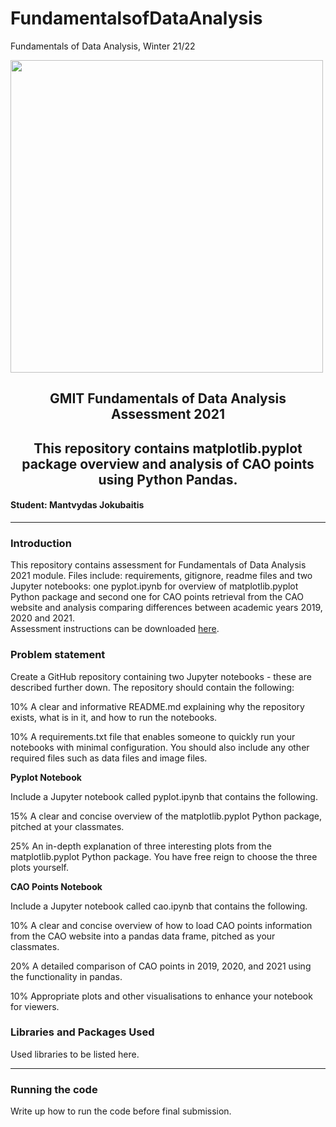 # FundamentalsofDataAnalysis
Fundamentals of Data Analysis, Winter 21/22


<img src="https://matplotlib.org/stable/_images/sphx_glr_logos2_003.png" width="500"/>


<h2 style="text-align: center;">GMIT Fundamentals of Data Analysis Assessment 2021</h2>
<h2 style="text-align: center;">This repository contains matplotlib.pyplot package overview and analysis of CAO points using Python Pandas.</h2>
<h4>Student: Mantvydas Jokubaitis</h4>

___

<h3>Introduction</h3>
<p>This repository contains assessment for Fundamentals of Data Analysis 2021 module. Files include: requirements, gitignore, readme files and two Jupyter notebooks: one pyplot.ipynb for overview of matplotlib.pyplot Python package and second one for CAO points retrieval from the CAO website and analysis comparing differences between academic years 2019, 2020 and 2021. <br>
Assessment instructions can be downloaded <a href="https://github.com/ianmcloughlin/assessment-2122-funddata/raw/main/assessment.pdf">here</a>.</p>

<h3>Problem statement</h3>

<p>Create a GitHub repository containing two Jupyter notebooks - these are described further down. The repository should contain the following:</p>
<p>10% A clear and informative README.md explaining why the repository exists, what is in it, and how to run the notebooks.</p>
<p>10% A requirements.txt file that enables someone to quickly run your notebooks with minimal configuration. You should also include any other required files such as data files and image files.</p>
<p><strong>Pyplot Notebook</strong></p>
<p>Include a Jupyter notebook called pyplot.ipynb that contains the following.</p>
<p>15% A clear and concise overview of the matplotlib.pyplot Python package, pitched at your classmates.</p>
<p>25% An in-depth explanation of three interesting plots from the matplotlib.pyplot Python package. You have free reign to choose the three plots yourself.</p>
<p><strong>CAO Points Notebook</strong></p>
<p>Include a Jupyter notebook called cao.ipynb that contains the following.</p>
<p>10% A clear and concise overview of how to load CAO points information from the CAO website into a pandas data frame, pitched as your classmates.</p>
<p>20% A detailed comparison of CAO points in 2019, 2020, and 2021 using the functionality in pandas.</p>
<p>10% Appropriate plots and other visualisations to enhance your notebook for viewers. </p>

<h3>Libraries and Packages Used</h3>

Used libraries to be listed here.

___

<h3>Running the code</h3>

Write up how to run the code before final submission.